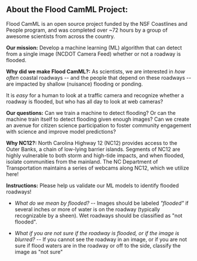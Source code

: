 ## About the Flood CamML Project:

Flood CamML is an open source project funded by the NSF Coastlines and People program, and was 
completed over ~72 hours by a group of awesome scientists from across the country. 

**Our mission:** 
Develop a machine learning (ML) algorithm that can detect from a single image (NCDOT Camera Feed) 
whether or not a roadway is flooded.

**Why did we make Flood CamML?:** 
As scientists, we are interested in *how often* coastal roadways -- and the people that depend on 
these roadways -- are impacted by shallow (nuisance) flooding or ponding.
                     
It is *easy* for a human to look at a traffic camera and recognize whether a roadway is flooded, but
who has all day to look at web cameras? 


**Our questions:** 
Can we train a machine to detect flooding? Or can the machine train itself to detect flooding 
given enough images? Can we create an avenue for citizen science participation to foster community
engagement with science and improve model predictions?

**Why NC12?:** 
North Carolina Highway 12 (NC12) provides access to the Outer Banks, a chain of low-lying barrier
islands. Segments of NC12 are highly vulnerable to both storm and high-tide impacts, and when flooded,
isolate communities from the mainland. The NC Department of Transportation maintains a series of webcams
along NC12, which we utilize here!

**Instructions:** 
Please help us validate our ML models to identify flooded roadways!

 - *What do we mean by flooded?* -- Images should be labeled *"flooded"* if several
inches or more of water is on the roadway (typically recognizable by a sheen). Wet roadways should 
be classified as "not flooded".   

 - *What if you are not sure if the roadway is flooded, or if the image is blurred?* -- If you cannot
see the roadway in an image, or if you are not sure if flood waters are in the roadway or off to the
side, classify the image as "not sure"

